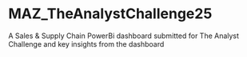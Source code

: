 # MAZ_TheAnalystChallenge25
A Sales &amp; Supply Chain PowerBi dashboard submitted for The Analyst Challenge and key insights from the dashboard

